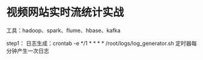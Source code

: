 视频网站实时流统计实战
============

工具：hadoop、spark、flume、hbase、kafka

step1：
日志生成：crontab -e    */1 * * * * /root/logs/log_generator.sh  定时器每分钟产生一次日志
